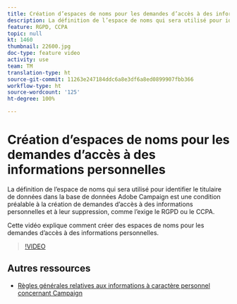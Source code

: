 ```yaml
---
title: Création d’espaces de noms pour les demandes d’accès à des informations personnelles dans Adobe Campaign Standard (ACS)
description: La définition de l’espace de noms qui sera utilisé pour identifier le titulaire de données dans la base de données Adobe Campaign est une condition préalable à la création de demandes d’accès à des informations personnelles et à leur suppression, comme l’exige le RGPD ou le CCPA. Cette vidéo explique comment créer des espaces de noms pour les demandes d’accès à des informations personnelles.
feature: RGPD, CCPA
topic: null
kt: 1460
thumbnail: 22600.jpg
doc-type: feature video
activity: use
team: TM
translation-type: ht
source-git-commit: 11263e247184ddc6a8e3df6a8ed0899907fbb366
workflow-type: ht
source-wordcount: '125'
ht-degree: 100%

---
```



# Création d’espaces de noms pour les demandes d’accès à des informations personnelles

La définition de l’espace de noms qui sera utilisé pour identifier le titulaire de données dans la base de données Adobe Campaign est une condition préalable à la création de demandes d’accès à des informations personnelles et à leur suppression, comme l’exige le RGPD ou le CCPA.

Cette vidéo explique comment créer des espaces de noms pour les demandes d’accès à des informations personnelles.

>[!VIDEO](https://video.tv.adobe.com/v/22600?quality=12)

## Autres ressources

* [Règles générales relatives aux informations à caractère personnel concernant Campaign](https://helpx.adobe.com/fr/campaign/kb/campaign-privacy-overview.html)
